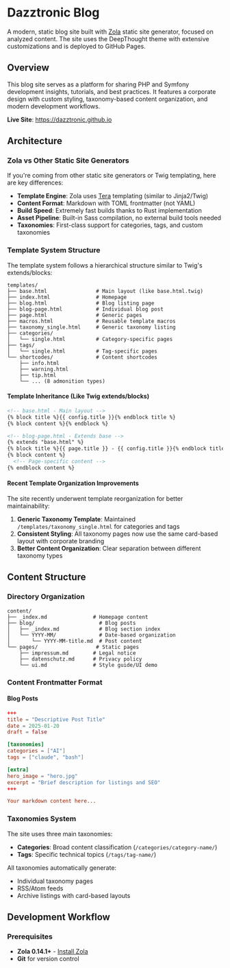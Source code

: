 # Dazztronic Blog

A modern, static blog site built with [Zola](https://www.getzola.org/) static site generator, focused on analyzed content. The site uses the DeepThought theme with extensive customizations and is deployed to GitHub Pages.

## Overview

This blog site serves as a platform for sharing PHP and Symfony development insights, tutorials, and best practices. It features a corporate design with custom styling, taxonomy-based content organization, and modern development workflows.

**Live Site**: https://dazztronic.github.io

## Architecture

### Zola vs Other Static Site Generators

If you're coming from other static site generators or Twig templating, here are key differences:

- **Template Engine**: Zola uses [Tera](https://tera.netlify.app/) templating (similar to Jinja2/Twig)
- **Content Format**: Markdown with TOML frontmatter (not YAML)
- **Build Speed**: Extremely fast builds thanks to Rust implementation
- **Asset Pipeline**: Built-in Sass compilation, no external build tools needed
- **Taxonomies**: First-class support for categories, tags, and custom taxonomies

### Template System Structure

The template system follows a hierarchical structure similar to Twig's extends/blocks:

```
templates/
├── base.html                # Main layout (like base.html.twig)
├── index.html               # Homepage
├── blog.html                # Blog listing page
├── blog-page.html           # Individual blog post
├── page.html                # Generic pages
├── macros.html              # Reusable template macros
├── taxonomy_single.html     # Generic taxonomy listing
├── categories/
│   └── single.html          # Category-specific pages
├── tags/
│   └── single.html          # Tag-specific pages
└── shortcodes/              # Content shortcodes
    ├── info.html
    ├── warning.html
    ├── tip.html
    └── ... (8 admonition types)
```

#### Template Inheritance (Like Twig extends/blocks)

```html
<!-- base.html - Main layout -->
{% block title %}{{ config.title }}{% endblock title %}
{% block content %}{% endblock %}

<!-- blog-page.html - Extends base -->
{% extends "base.html" %}
{% block title %}{{ page.title }} - {{ config.title }}{% endblock title %}
{% block content %}
  <!-- Page-specific content -->
{% endblock content %}
```

#### Recent Template Organization Improvements

The site recently underwent template reorganization for better maintainability:

1. **Generic Taxonomy Template**: Maintained `/templates/taxonomy_single.html` for categories and tags
2. **Consistent Styling**: All taxonomy pages now use the same card-based layout with corporate branding
3. **Better Content Organization**: Clear separation between different taxonomy types

## Content Structure

### Directory Organization

```
content/
├── _index.md               # Homepage content
├── blog/                     # Blog posts
│   ├── _index.md             # Blog section index
│   └── YYYY-MM/              # Date-based organization
│       └── YYYY-MM-title.md  # Post content
└── pages/                   # Static pages
    ├── impressum.md        # Legal notice
    ├── datenschutz.md      # Privacy policy
    └── ui.md               # Style guide/UI demo
```

### Content Frontmatter Format

#### Blog Posts

```toml
+++
title = "Descriptive Post Title"
date = 2025-01-20
draft = false

[taxonomies]
categories = ["AI"] 
tags = ["claude", "bash"]

[extra]
hero_image = "hero.jpg"
excerpt = "Brief description for listings and SEO"
+++

Your markdown content here...
```

### Taxonomies System

The site uses three main taxonomies:

- **Categories**: Broad content classification (`/categories/category-name/`)
- **Tags**: Specific technical topics (`/tags/tag-name/`)

All taxonomies automatically generate:
- Individual taxonomy pages
- RSS/Atom feeds
- Archive listings with card-based layouts

## Development Workflow

### Prerequisites

- **Zola 0.14.1+** - [Install Zola](https://www.getzola.org/documentation/getting-started/installation/)
- **Git** for version control
